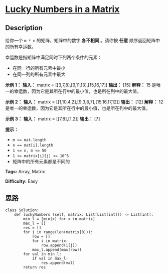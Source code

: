 # [Lucky Numbers in a Matrix][title]

## Description

给你一个 `m * n` 的矩阵，矩阵中的数字 **各不相同** 。请你按 **任意** 顺序返回矩阵中的所有幸运数。

幸运数是指矩阵中满足同时下列两个条件的元素：

  * 在同一行的所有元素中最小
  * 在同一列的所有元素中最大



**示例 1：**
            **输入：** matrix = [[3,7,8],[9,11,13],[15,16,17]]    **输出：** [15]    **解释：** 15 是唯一的幸运数，因为它是其所在行中的最小值，也是所在列中的最大值。    

**示例 2：**
            **输入：** matrix = [[1,10,4,2],[9,3,8,7],[15,16,17,12]]    **输出：** [12]    **解释：** 12 是唯一的幸运数，因为它是其所在行中的最小值，也是所在列中的最大值。    

**示例 3：**
            **输入：** matrix = [[7,8],[1,2]]    **输出：** [7]    



**提示：**

  * `m == mat.length`
  * `n == mat[i].length`
  * `1 <= n, m <= 50`
  * `1 <= matrix[i][j] <= 10^5`
  * 矩阵中的所有元素都是不同的


**Tags:** Array, Matrix

**Difficulty:** Easy

## 思路

``` python3
class Solution:
    def luckyNumbers (self, matrix: List[List[int]]) -> List[int]:
        min_l = [min(x) for x in matrix]
        max_l = []
        res = []
        for j in range(len(matrix[0])):
            row = []
            for i in matrix:
                row.append(i[j])
            max_l.append(max(row))
        for val in min_l:
            if val in max_l:
                res.append(val)
        return res

```

[title]: https://leetcode-cn.com/problems/lucky-numbers-in-a-matrix
